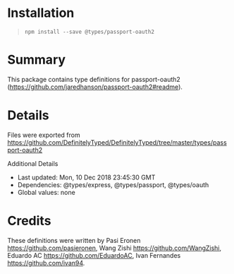 # Installation
> `npm install --save @types/passport-oauth2`

# Summary
This package contains type definitions for passport-oauth2 (https://github.com/jaredhanson/passport-oauth2#readme).

# Details
Files were exported from https://github.com/DefinitelyTyped/DefinitelyTyped/tree/master/types/passport-oauth2

Additional Details
 * Last updated: Mon, 10 Dec 2018 23:45:30 GMT
 * Dependencies: @types/express, @types/passport, @types/oauth
 * Global values: none

# Credits
These definitions were written by Pasi Eronen <https://github.com/pasieronen>, Wang Zishi <https://github.com/WangZishi>, Eduardo AC <https://github.com/EduardoAC>, Ivan Fernandes <https://github.com/ivan94>.
